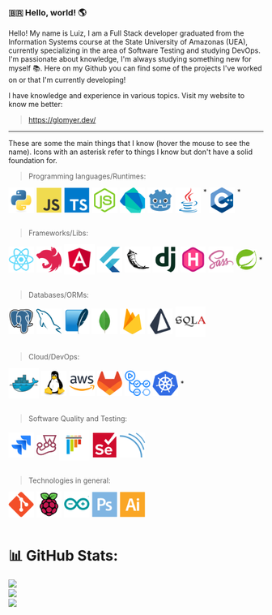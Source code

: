 ### 🇧🇷 Hello, world! 🌎
Hello! My name is Luiz, I am a Full Stack developer graduated from the Information Systems course at the State University of Amazonas (UEA), currently specializing in the area of Software Testing and studying DevOps. I'm passionate about knowledge, I'm always studying something new for myself 📚. Here on my Github you can find some of the projects I've worked on or that I'm currently developing!

I have knowledge and experience in various topics. Visit my website to know me better:
>https://glomyer.dev/

---

These are some the main things that I know (hover the mouse to see the name). Icons with an asterisk refer to things I know but don't have a solid foundation for.


>Programming languages/Runtimes:
<div style="display: flex; flex-wrap: wrap; gap: 5px;">
  <img width="50px" style="margin:0 !important;" title="Python" src="icons/python-original.svg"  />
  <img width="50px" style="margin:0 !important;" title="Javascript" src="icons/javascript-original.svg" />
  <img width="50px" style="margin:0 !important;" title="Typescript" src="icons/typescript-original.svg" />
  <img width="50px" style="margin:0 !important;" title="Node.js" src="icons/nodejs-original.svg" />
  <img width="50px" style="margin:0 !important;" title="Dart" src="icons/dart-original.svg" />
  <img width="50px" style="margin:0 !important;" title="Godot/GDScript" src="icons/godot-original.svg" />
  <img width="50px" style="margin:0 !important;" title="Java" src="icons/java-original.svg" />*
  <img width="50px" style="margin:0 !important;" title="C++" src="icons/cplusplus-original.svg" />*
</div>
<br>


>Frameworks/Libs:
<div style="display: flex; flex-wrap: wrap; gap: 5px; align-items: center;">
  <img width="50px" style="margin:0 !important;" title="React/Native" src="icons/react-original.svg" />
  <img width="50px" style="margin:0 !important;" title="NestJS" src="icons/nestjs-original.svg" />
  <img width="60px" style="margin:0 !important;" title="Angular" src="icons/angular-original.svg" />
  <img width="50px" style="margin:0 !important;" title="Flutter" src="icons/flutter-original.svg" />
  <img width="50px" style="margin:0 !important;" title="Flask" src="icons/flask-original.svg" />
  <img width="50px" style="margin:0 !important;" title="Django" src="icons/django-plain.svg" />
  <img width="50px" style="margin:0 !important;" title="Hugo" src="icons/hugo-original.svg" />
  <img width="50px" style="margin:0 !important;" title="SASS" src="icons/sass-original.svg" />
  <img width="40px" style="margin:0 !important;" title="Spring Boot" src="icons/spring-original.svg" />*
</div>
<br>


>Databases/ORMs:
<div style="display: flex; flex-wrap: wrap; gap: 5px; align-items: center;">
  <img width="50px" style="margin:0 !important;" title="PostgreSQL" src="icons/postgresql-original.svg" />
  <img width="50px" style="margin:0 !important;" title="MySQL" src="icons/mysql-original.svg" />
  <img width="50px" style="margin:0 !important;" title="SQLite" src="icons/sqlite-original.svg" />
  <img width="50px" style="margin:0 !important;" title="MongoDB" src="icons/mongodb-original.svg" />
  <img width="50px" style="margin:0 !important;" title="Firebase" src="icons/firebase-original.svg" />
  <img width="50px" style="margin:0 !important;" title="Prisma" src="icons/prisma-original.svg" />
  <img width="60px" style="margin:0 !important;" title="SQLAlchemy" src="icons/sqlalchemy-original.svg" />
</div>
<br>


>Cloud/DevOps:
<div style="display: flex; flex-wrap: wrap; gap: 5px; align-items: center;">
  <img width="60px" style="margin:0 !important;" title="Docker" src="icons/docker-original.svg" />
  <img width="50px" style="margin:0 !important;" title="GNU/Linux" src="icons/linux-original.svg" />
  <img width="50px" style="margin:0 !important;" title="AWS" src="icons/amazonwebservices-original-wordmark.svg" />
  <img width="50px" style="margin:0 !important;" title="GitLab" src="icons/gitlab-original.svg" />
  <img width="50px" style="margin:0 !important;" title="Github Actions" src="icons/githubactions-original.svg" />
  <img width="50px" style="margin:0 !important;" title="Kubernetes" src="icons/kubernetes-original.svg" />*
</div>
<br>


>Software Quality and Testing:
<div style="display: flex; flex-wrap: wrap; gap: 5px; align-items: center;">
  <img width="50px" style="margin:0 !important;" title="Jira" src="icons/jira-original.svg" />
  <img width="40px" style="margin:0 !important;" title="Jest" src="icons/jest-plain.svg" />
  <img width="60px" style="margin:0 !important;" title="Pytest" src="icons/pytest-original.svg" />
  <img width="50px" style="margin:0 !important;" title="Selenium" src="icons/selenium-original.svg" />
  <img width="50px" style="margin:0 !important;" title="SonarCloud" src="icons/sonarqube-original.svg" />
</div>
<br>


>Technologies in general:
<div style="display: flex; flex-wrap: wrap; gap: 5px; align-items: center;">
  <img width="50px" style="margin:0 !important;" title="Git" src="icons/git-original.svg" />
  <img width="50px" style="margin:0 !important;" title="Raspberry Pi" src="icons/raspberrypi-original.svg" />
  <img width="50px" style="margin:0 !important;" title="Arduino" src="icons/arduino-original.svg" />
  <img width="50px" style="margin:0 !important;" title="Adobe Photoshop" src="icons/photoshop-plain.svg" />
  <img width="50px" style="margin:0 !important;" title="Adobe Illustrator" src="icons/illustrator-plain.svg" />
</div>
<br>


# 📊 GitHub Stats:
![](https://github-readme-stats.vercel.app/api?username=LuizGlomyer&theme=monokai&hide_border=false&include_all_commits=false&count_private=false)<br/>
![](https://github-readme-streak-stats.herokuapp.com/?user=LuizGlomyer&theme=monokai&hide_border=false)<br/>
![](https://github-readme-stats.vercel.app/api/top-langs/?username=LuizGlomyer&theme=monokai&hide_border=false&include_all_commits=false&count_private=false&layout=compact)

